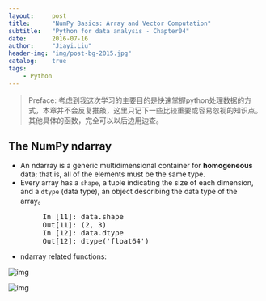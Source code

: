 ```yaml
---
layout:     post
title:      "NumPy Basics: Array and Vector Computation"
subtitle:   "Python for data analysis - Chapter04"
date:       2016-07-16
author:     "Jiayi.Liu"
header-img: "img/post-bg-2015.jpg"
catalog: 	true
tags:
    - Python
---
```


>Preface: 考虑到我这次学习的主要目的是快速掌握python处理数据的方式，本章并不会反复推敲，这里只记下一些比较重要或容易忽视的知识点。其他具体的函数，完全可以以后边用边查。

## The NumPy ndarray

*	An ndarray is a generic multidimensional container for **homogeneous** data; that is, all of the elements must be the same type. 
*	Every array has a `shape`, a tuple indicating the size of each dimension, and a `dtype` (data type), an object describing the data type of the array。

<pre>
		In [11]: data.shape
		Out[11]: (2, 3)
		In [12]: data.dtype
		Out[12]: dtype('float64')
</pre>

*	ndarray related functions:

![img](\img\in-post\ndarray01.bmp)

![img](\img\in-post\ndarray01.bmp)

